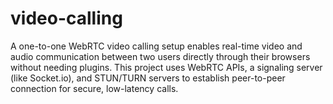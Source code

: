 # video-calling
A one-to-one WebRTC video calling setup enables real-time video and audio communication between two users directly through their browsers without needing plugins. This project uses WebRTC APIs, a signaling server (like Socket.io), and STUN/TURN servers to establish peer-to-peer connection for secure, low-latency calls.
